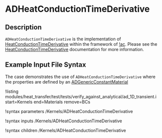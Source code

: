 # ADHeatConductionTimeDerivative

## Description

`ADHeatConductionTimeDerivative` is the implementation of [HeatConductionTimeDerivative](/HeatConductionTimeDerivative.md) within the framework of [!ac](AD). Please see the [HeatConductionTimeDerivative](/HeatConductionTimeDerivative.md) documentation for more information.

## Example Input File Syntax

The case demonstrates the use of `ADHeatConductionTimeDerivative` where the
properties are defined by an [ADGenericConstantMaterial](GenericConstantMaterial.md)

!listing modules/heat_transfer/test/tests/verify_against_analytical/ad_1D_transient.i
  start=Kernels
  end=Materials
  remove=BCs

!syntax parameters /Kernels/ADHeatConductionTimeDerivative

!syntax inputs /Kernels/ADHeatConductionTimeDerivative

!syntax children /Kernels/ADHeatConductionTimeDerivative
